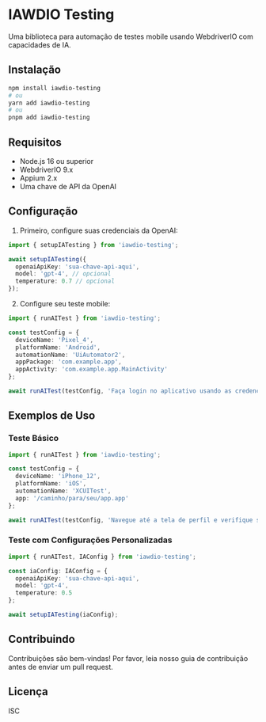 # IAWDIO Testing

Uma biblioteca para automação de testes mobile usando WebdriverIO com capacidades de IA.

## Instalação

```bash
npm install iawdio-testing
# ou
yarn add iawdio-testing
# ou
pnpm add iawdio-testing
```

## Requisitos

- Node.js 16 ou superior
- WebdriverIO 9.x
- Appium 2.x
- Uma chave de API da OpenAI

## Configuração

1. Primeiro, configure suas credenciais da OpenAI:

```typescript
import { setupIATesting } from 'iawdio-testing';

await setupIATesting({
  openaiApiKey: 'sua-chave-api-aqui',
  model: 'gpt-4', // opcional
  temperature: 0.7 // opcional
});
```

2. Configure seu teste mobile:

```typescript
import { runAITest } from 'iawdio-testing';

const testConfig = {
  deviceName: 'Pixel_4',
  platformName: 'Android',
  automationName: 'UiAutomator2',
  appPackage: 'com.example.app',
  appActivity: 'com.example.app.MainActivity'
};

await runAITest(testConfig, 'Faça login no aplicativo usando as credenciais de teste');
```

## Exemplos de Uso

### Teste Básico

```typescript
import { runAITest } from 'iawdio-testing';

const testConfig = {
  deviceName: 'iPhone_12',
  platformName: 'iOS',
  automationName: 'XCUITest',
  app: '/caminho/para/seu/app.app'
};

await runAITest(testConfig, 'Navegue até a tela de perfil e verifique se o nome do usuário está correto');
```

### Teste com Configurações Personalizadas

```typescript
import { runAITest, IAConfig } from 'iawdio-testing';

const iaConfig: IAConfig = {
  openaiApiKey: 'sua-chave-api-aqui',
  model: 'gpt-4',
  temperature: 0.5
};

await setupIATesting(iaConfig);
```

## Contribuindo

Contribuições são bem-vindas! Por favor, leia nosso guia de contribuição antes de enviar um pull request.

## Licença

ISC
